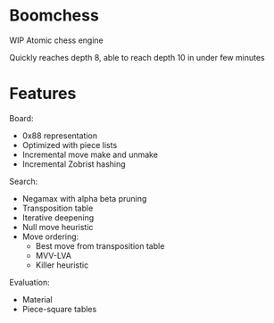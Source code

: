 # Boomchess

WIP Atomic chess engine

Quickly reaches depth 8, able to reach depth 10 in under few minutes

# Features
Board:
  - 0x88 representation
  - Optimized with piece lists
  - Incremental move make and unmake
  - Incremental Zobrist hashing

Search:
  - Negamax with alpha beta pruning
  - Transposition table
  - Iterative deepening
  - Null move heuristic
  - Move ordering:
    - Best move from transposition table
    - MVV-LVA
    - Killer heuristic
    
Evaluation:
  - Material
  - Piece-square tables
